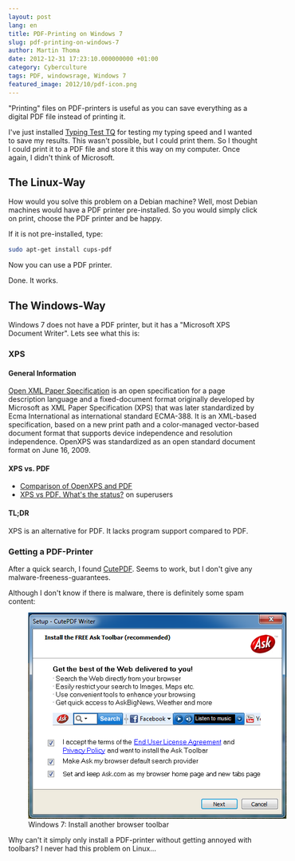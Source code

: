 ```yaml
---
layout: post
lang: en
title: PDF-Printing on Windows 7
slug: pdf-printing-on-windows-7
author: Martin Thoma
date: 2012-12-31 17:23:10.000000000 +01:00
category: Cyberculture
tags: PDF, windowsrage, Windows 7
featured_image: 2012/10/pdf-icon.png
---
```

"Printing" files on PDF-printers is useful as you can save everything as a digital PDF file instead of printing it.

I've just installed <a href="http://www.heise.de/download/typing-test-tq-1128987.html">Typing Test TQ</a> for testing my typing speed and I wanted to save my results. This wasn't possible, but I could print them. So I thought I could print it to a PDF file and store it this way on my computer. Once again, I didn't think of Microsoft.

<h2>The Linux-Way</h2>
How would you solve this problem on a Debian machine? Well, most Debian machines would have a PDF printer pre-installed. So you would simply click on print, choose the PDF printer and be happy.

If it is not pre-installed, type:
```bash
sudo apt-get install cups-pdf
```
Now you can use a PDF printer.

Done. It works.

<h2>The Windows-Way</h2>
Windows 7 does not have a PDF printer, but it has a "Microsoft XPS Document Writer". Lets see what this is:

<h3>XPS</h3>
<h4>General Information</h4>
<a href="http://en.wikipedia.org/wiki/Open_XML_Paper_Specification">Open XML Paper Specification</a> is an open specification for a page description language and a fixed-document format originally developed by Microsoft as XML Paper Specification (XPS) that was later standardized by Ecma International as international standard ECMA-388. It is an XML-based specification, based on a new print path and a color-managed vector-based document format that supports device independence and resolution independence. OpenXPS was standardized as an open standard document format on June 16, 2009.

<h4>XPS vs. PDF</h4>
<ul>
  <li><a href="http://en.wikipedia.org/wiki/Comparison_of_OpenXPS_and_PDF">Comparison of OpenXPS and PDF</a></li>
  <li><a href="http://superuser.com/questions/73206/xps-vs-pdf-whats-the-status">XPS vs PDF. What's the status?</a> on superusers</li>
</ul>

<h4>TL;DR</h4>
XPS is an alternative for PDF. It lacks program support compared to PDF.

<h3>Getting a PDF-Printer</h3>
After a quick search, I found <a href="http://www.cutepdf.com/Products/CutePDF/writer.asp">CutePDF</a>. Seems to work, but I don't give any malware-freeness-guarantees.

Although I don't know if there is malware, there is definitely some spam content:
<figure class="aligncenter">
            <a href="../images/2012/12/windows-7-browser-toolbar.png"><img src="../images/2012/12/windows-7-browser-toolbar.png" alt="Windows 7: Install another browser toolbar" style="max-width:518px;max-height:413px" class="size-full wp-image-52891"/></a>
            <figcaption class="text-center">Windows 7: Install another browser toolbar</figcaption>
        </figure>

Why can't it simply only install a PDF-printer without getting annoyed with toolbars? I never had this problem on Linux...
